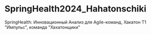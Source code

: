 # SpringHealth2024_Hahatonschiki
SpringHealth: Инновационный Анализ для Agile-команд, Хакатон Т1 "Импульс", команда "Хахатонщики"
